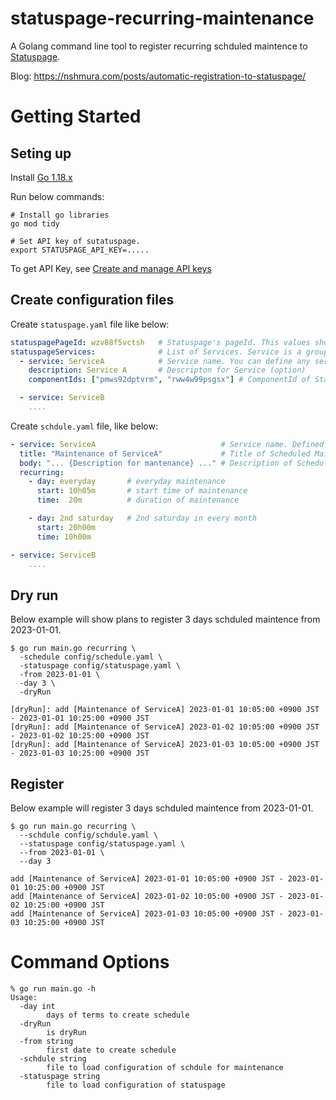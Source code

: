 # statuspage-recurring-maintenance

A Golang command line tool to register recurring schduled maintence to [Statuspage](https://support.atlassian.com/ja/statuspage/docs/what-is-statuspage/).

Blog: https://nshmura.com/posts/automatic-registration-to-statuspage/

# Getting Started

## Seting up

Install [Go 1.18.x](https://go.dev/dl/)

Run below commands: 
```shell
# Install go libraries
go mod tidy

# Set API key of sutatuspage. 
export STATUSPAGE_API_KEY=.....
```

To get API Key, see [Create and manage API keys](https://support.atlassian.com/statuspage/docs/create-and-manage-api-keys/)

## Create configuration files

Create `statuspage.yaml` file like below:

```yaml
statuspagePageId: wzv88f5vctsh   # Statuspage's pageId. This values should be taken from Statuspage console.
statuspageServices:              # List of Services. Service is a group to bind multiple components of Statuspage.
  - service: ServiceA            # Service name. You can define any service name to bind some components. This name is used in `schdule.yaml` file. 
    description: Service A       # Descripton for Service (option)
    componentIds: ["pmws92dptvrm", "rww4w99psgsx"] # ComponentId of Statuspage's Component. This values should be taken from Statuspage console.

  - service: ServiceB
    ....
```

Create `schdule.yaml` file, like below:

```yaml
- service: ServiceA                            # Service name. Defined in `statuspage.yaml` file
  title: "Maintenance of ServiceA"             # Title of Scheduled Maintenance in Statuspage
  body: "... {Description for mantenance} ..." # Description of Scheduled Maintenance in Statuspage
  recurring:
    - day: everyday       # everyday maintenance
      start: 10h05m       # start time of maintenance
      time:  20m          # duration of maintenance

    - day: 2nd saturday   # 2nd saturday in every month
      start: 20h00m
      time: 10h00m

- service: ServiceB
    ....

```


## Dry run

Below example will show plans to register 3 days schduled maintence from 2023-01-01.

```
$ go run main.go recurring \
  -schedule config/schedule.yaml \
  -statuspage config/statuspage.yaml \
  -from 2023-01-01 \
  -day 3 \
  -dryRun

[dryRun]: add [Maintenance of ServiceA] 2023-01-01 10:05:00 +0900 JST - 2023-01-01 10:25:00 +0900 JST
[dryRun]: add [Maintenance of ServiceA] 2023-01-02 10:05:00 +0900 JST - 2023-01-02 10:25:00 +0900 JST
[dryRun]: add [Maintenance of ServiceA] 2023-01-03 10:05:00 +0900 JST - 2023-01-03 10:25:00 +0900 JST
```

## Register

Below example will register 3 days schduled maintence from 2023-01-01.

```
$ go run main.go recurring \
  --schdule config/schdule.yaml \
  --statuspage config/statuspage.yaml \
  --from 2023-01-01 \
  --day 3

add [Maintenance of ServiceA] 2023-01-01 10:05:00 +0900 JST - 2023-01-01 10:25:00 +0900 JST
add [Maintenance of ServiceA] 2023-01-02 10:05:00 +0900 JST - 2023-01-02 10:25:00 +0900 JST
add [Maintenance of ServiceA] 2023-01-03 10:05:00 +0900 JST - 2023-01-03 10:25:00 +0900 JST
```


# Command Options

```
% go run main.go -h
Usage:
  -day int
    	days of terms to create schedule
  -dryRun
    	is dryRun
  -from string
    	first date to create schedule
  -schdule string
    	file to load configuration of schdule for maintenance
  -statuspage string
    	file to load configuration of statuspage
```
